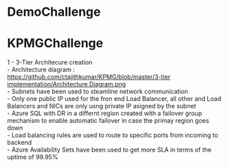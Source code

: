 # DemoChallenge
<h1 class="code-line" data-line-start=0 data-line-end=1 ><a id="KPMGChallenge"></a>KPMGChallenge</h1>
<p class="has-line-data" data-line-start="2" data-line-end="9">1 - 3-Tier Architecure creation<br>
- Architecture diagram : <a href="https://github.com/ctajithkumar/KPMG/blob/master/3-tier%20implementation/Architecture%20Diagram.png">https://github.com/ctajithkumar/KPMG/blob/master/3-tier implementation/Architecture Diagram.png</a><br>
- Subnets have been used to steamline network communication<br>
- Only one public IP used for the fron end Load Balancer, all other and Load Balancers and NICs are only usng private IP asigned by the subnet<br>
- Azure SQL with DR in a differnt region created with a failover group mechanism to enable automatic failover in case the primay region goes down<br>
- Load balancing rules are used to route to specific ports from incoming to backend<br>
- Azure Availability Sets have been used to get more SLA in terms of the uptime of 99.95%</p>
<p class="has-line-data" data-line-start="10" data-line-end="15">
